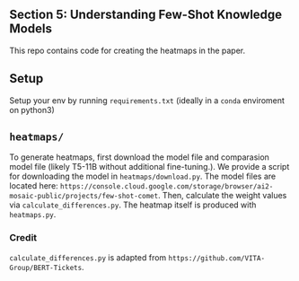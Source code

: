 ## Section 5: Understanding Few-Shot Knowledge Models

This repo contains code for creating the heatmaps in the paper.

## Setup

Setup your env by running `requirements.txt` (ideally in a `conda` enviroment on python3)

## `heatmaps/`

To generate heatmaps, first download the model file and comparasion model file (likely T5-11B without additional fine-tuning.). We provide a script for downloading the model in `heatmaps/download.py`. The model files are located here: `https://console.cloud.google.com/storage/browser/ai2-mosaic-public/projects/few-shot-comet`. Then, calculate the weight values via `calculate_differences.py`. The heatmap itself is produced with `heatmaps.py`.

### Credit
`calculate_differences.py` is adapted from `https://github.com/VITA-Group/BERT-Tickets`.